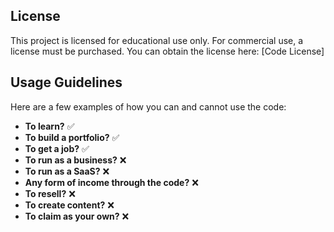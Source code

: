 ## License

This project is licensed for educational use only. For commercial use, a license must be purchased. You can obtain the license here: [Code License]

## Usage Guidelines

Here are a few examples of how you can and cannot use the code:

- **To learn?** ✅
- **To build a portfolio?** ✅
- **To get a job?** ✅
- **To run as a business?** ❌
- **To run as a SaaS?** ❌
- **Any form of income through the code?** ❌
- **To resell?** ❌
- **To create content?** ❌
- **To claim as your own?** ❌

